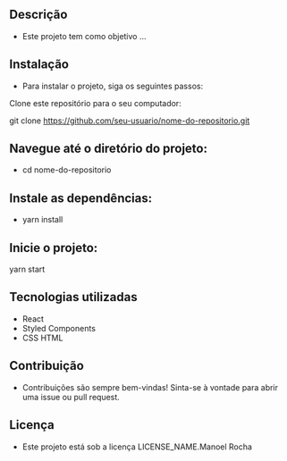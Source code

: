 ## Descrição
- Este projeto tem como objetivo ...

## Instalação
- Para instalar o projeto, siga os seguintes passos:

Clone este repositório para o seu computador:

git clone https://github.com/seu-usuario/nome-do-repositorio.git
## Navegue até o diretório do projeto:
- cd nome-do-repositorio
## Instale as dependências:
- yarn install
## Inicie o projeto:
yarn start
## Tecnologias utilizadas
- React
- Styled Components
- CSS
HTML
## Contribuição
- Contribuições são sempre bem-vindas! Sinta-se à vontade para abrir uma issue ou pull request.

## Licença
- Este projeto está sob a licença LICENSE_NAME.Manoel Rocha

